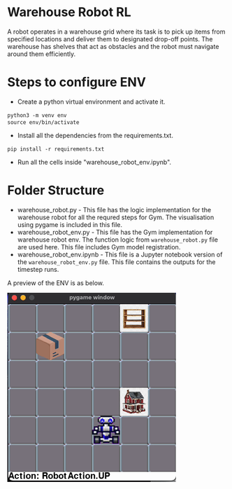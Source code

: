 # Warehouse Robot RL

A robot operates in a warehouse grid where its task is to pick up items from specified locations and deliver them to designated drop-off points. The warehouse has shelves that act as obstacles and the robot must navigate around them efficiently.

# Steps to configure ENV

- Create a python virtual environment and activate it.
```CMD
python3 -m venv env
source env/bin/activate
```
- Install all the dependencies from the requirements.txt.
```CMD
pip install -r requirements.txt
```
- Run all the cells inside "warehouse_robot_env.ipynb".

# Folder Structure

- warehouse_robot.py - This file has the logic implementation for the warehouse robot for all the requred steps for Gym. The visualisation using pygame is included in this file.
- warehouse_robot_env.py - This file has the Gym implementation for warehouse robot env. The function logic from `warehouse_robot.py` file are used here. This file includes Gym model registration.
- warehouse_robot_env.ipynb - This file is a Jupyter notebook version of the `warehouse_robot_env.py` file. This file contains the outputs for the timestep runs.

A preview of the ENV is as below.

![Warehouse Robot GIF](warehouse_robot.gif)